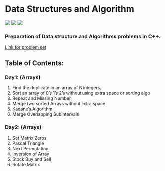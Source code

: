 # Data Structures and Algorithm
<img src="https://img.shields.io/badge/C%2B%2B-00599C?style=for-the-badge&logo=c%2B%2B&logoColor=white"> <img src="https://img.shields.io/badge/sublime_text-%23575757.svg?&style=for-the-badge&logo=sublime-text&logoColor=important"> <img src="https://img.shields.io/badge/Stack_Overflow-FE7A16?style=for-the-badge&logo=stack-overflow&logoColor=white">
### Preparation of Data structure and Algorithms problems in C++.
[Link for problem set](https://docs.google.com/document/d/1SM92efk8oDl8nyVw8NHPnbGexTS9W-1gmTEYfEurLWQ/edit)
## Table of Contents:

### Day1: (Arrays) 
  1. Find   the   duplicate   in   an   array   of   N   integers.   
  2. Sort   an   array   of   0’s   1’s   2’s   without   using   extra   space   or   sorting   algo   
  3. Repeat   and   Missing   Number   
  4. Merge   two   sorted   Arrays   without   extra   space   
  5. Kadane’s   Algorithm   
  6. Merge   Overlapping   Subintervals 
  
### Day2: (Arrays) 
  1. Set Matrix Zeros 
  2. Pascal Triangle 
  3. Next Permutation 
  4. Inversion of Array
  5. Stock Buy and Sell 
  6. Rotate Matrix 

